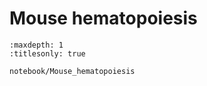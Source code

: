 # Mouse hematopoiesis

```{toctree}
:maxdepth: 1
:titlesonly: true

notebook/Mouse_hematopoiesis
```